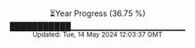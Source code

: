 <p align="center">
⏳Year Progress (36.75 %)<br>
███████████▁▁▁▁▁▁▁▁▁▁▁▁▁▁▁▁▁▁▁ <br>
<sub>Updated: Tue, 14 May 2024 12:03:37 GMT</sub>
</p>

